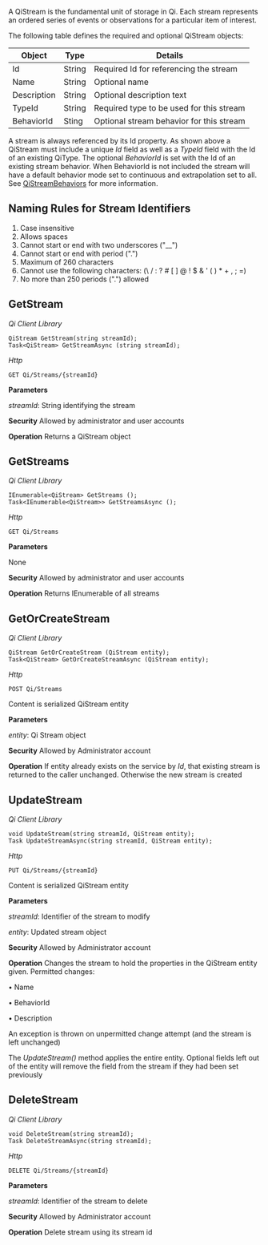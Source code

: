 A QiStream is the fundamental unit of storage in Qi. Each stream represents an ordered series of events or observations for a particular item of interest.

The following table defines the required and optional QiStream objects:

|Object|Type|Details|
|---|---|---|
|Id|String|Required Id for referencing the stream|
|Name|String|Optional name|
|Description|String|Optional description text|
|TypeId|String|Required type to be used for this stream|
|BehaviorId|Sting|Optional stream behavior for this stream|

A stream is always referenced by its Id property. As shown above a QiStream must include a unique *Id* field as well as a *TypeId* field with the Id of an existing QiType. The optional *BehaviorId* is set with the Id of an existing stream behavior. When BehaviorId is not included the stream will have a default behavior mode set to continuous and extrapolation set to all. See [QiStreamBehaviors](https://qi-docs.readthedocs.org/en/latest/QiStreamBehaviors/) for more information.

## Naming Rules for Stream Identifiers
1.	Case insensitive
2.	Allows spaces
3.	Cannot start or end with two underscores ("__")
4.	Cannot start or end with period (".")
4.	Maximum of 260 characters
5.	Cannot use the following characters: (\ / : ? # [ ] @ ! $ & ' ( ) * + , ; =)
6.	No more than 250 periods (".") allowed  

## GetStream
*_Qi Client Library_*
```
QiStream GetStream(string streamId);
Task<QiStream> GetStreamAsync (string streamId);
```

*_Http_*
```
GET Qi/Streams/{streamId}
```

**Parameters**

*streamId*: String identifying the stream

**Security**
Allowed by administrator and user accounts

**Operation**
Returns a QiStream object

## GetStreams
*_Qi Client Library_*
```
IEnumerable<QiStream> GetStreams ();
Task<IEnumerable<QiStream>> GetStreamsAsync ();
```

*_Http_*
```
GET Qi/Streams
```

**Parameters**

None

**Security**
Allowed by administrator and user accounts

**Operation**
Returns IEnumerable of all streams

## GetOrCreateStream
*_Qi Client Library_*
```
QiStream GetOrCreateStream (QiStream entity);
Task<QiStream> GetOrCreateStreamAsync (QiStream entity);
```

*_Http_*
```
POST Qi/Streams
```
Content is serialized QiStream entity

**Parameters**

*entity*: Qi Stream object

**Security**
Allowed by Administrator account

**Operation**
If entity already exists on the service by *Id*, that existing stream is returned to the caller unchanged. Otherwise the new stream is created

## UpdateStream
*_Qi Client Library_*
```
void UpdateStream(string streamId, QiStream entity);
Task UpdateStreamAsync(string streamId, QiStream entity);
```

*_Http_*
```
PUT Qi/Streams/{streamId}
```
Content is serialized QiStream entity

**Parameters**

*streamId*: Identifier of the stream to modify

*entity*: Updated stream object

**Security**
Allowed by Administrator account

**Operation**
Changes the stream to hold the properties in the QiStream entity given.
Permitted changes:

•	Name

•	BehaviorId

•	Description

An exception is thrown on unpermitted change attempt (and the stream is left unchanged)

The *UpdateStream()* method applies the entire entity. Optional fields left out of the entity will remove the field from the stream if they had been set previously

## DeleteStream
*_Qi Client Library_*
```
void DeleteStream(string streamId);
Task DeleteStreamAsync(string streamId);
```

*_Http_*
```
DELETE Qi/Streams/{streamId}
```

**Parameters**

*streamId*: Identifier of the stream to delete

**Security**
Allowed by Administrator account

**Operation**
Delete stream using its stream id

